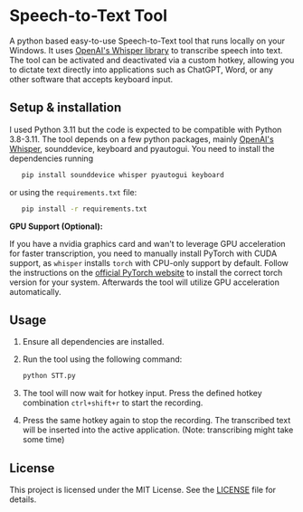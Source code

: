 
# Speech-to-Text Tool

A python based easy-to-use Speech-to-Text tool that runs locally on your Windows. 
It uses [OpenAI's Whisper library](https://github.com/openai/whisper) to transcribe speech into text. 
The tool can be activated and deactivated via a custom hotkey, allowing you to dictate text directly into applications such as ChatGPT, Word, or any other software that accepts keyboard input.


## Setup & installation

I used Python 3.11 but the code is expected to be compatible with Python 3.8-3.11. 
The tool depends on a few python packages, mainly [OpenAI's Whisper](https://github.com/openai/whisper), sounddevice, keyboard and pyautogui. 
You need to install the dependencies running
```bash
   pip install sounddevice whisper pyautogui keyboard
```
or using the `requirements.txt` file:
```bash
   pip install -r requirements.txt
```

**GPU Support (Optional):**

If you have a nvidia graphics card and wan't to leverage GPU acceleration for faster transcription, you need to manually install PyTorch with CUDA support, 
as `whisper` installs `torch` with CPU-only support by default. Follow the instructions on the [official PyTorch website]((https://pytorch.org/get-started/locally/)) to install the correct torch version for your system. 
Afterwards the tool will utilize GPU acceleration automatically. 

## Usage

1. Ensure all dependencies are installed.
2. Run the tool using the following command:

   ```bash
   python STT.py
   ```

3. The tool will now wait for hotkey input. Press the defined hotkey combination `ctrl+shift+r` to start the recording.
4. Press the same hotkey again to stop the recording. The transcribed text will be inserted into the active application. (Note: transcribing might take some time)

<!-- ## Customizing Hotkeys

You can customize the hotkey combination used to start and stop the recording by modifying the `STT.py` file. -->

## License

This project is licensed under the MIT License. See the [LICENSE](LICENSE) file for details.
